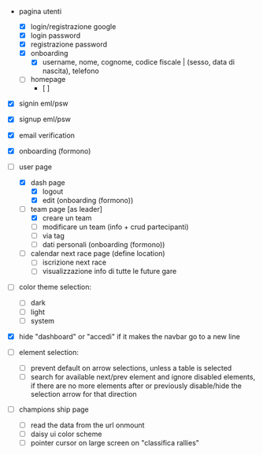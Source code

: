 - pagina utenti

  - [x] login/registrazione google
  - [x] login password
  - [x] registrazione password
  - [x] onboarding
    - [x] username, nome, cognome, codice fiscale | (sesso, data di nascita), telefono
  - [ ] homepage
    - [ ]

- [x] signin eml/psw
- [x] signup eml/psw
- [x] email verification
- [x] onboarding (formono)
- [ ] user page

  - [x] dash page
    - [x] logout
    - [x] edit (onboarding (formono))
  - [ ] team page [as leader]
    - [x] creare un team
    - [ ] modificare un team (info + crud partecipanti)
    - [ ] via tag
    - [ ] dati personali (onboarding (formono))
  - [ ] calendar next race page (define location)
    - [ ] iscrizione next race
    - [ ] visualizzazione info di tutte le future gare

- [ ] color theme selection:

  - [ ] dark
  - [ ] light
  - [ ] system

- [x] hide "dashboard" or "accedi" if it makes the navbar go to a new line

- [ ] element selection:

  - [ ] prevent default on arrow selections, unless a table is selected
  - [ ] search for available next/prev element and ignore disabled elements, if there are no more elements after or previously disable/hide the selection arrow for that direction

- [ ] champions ship page
  - [ ] read the data from the url onmount
  - [ ] daisy ui color scheme
  - [ ] pointer cursor on large screen on "classifica rallies"
